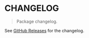 # CHANGELOG

> Package changelog.

See [GitHub Releases](https://github.com/stdlib-js/datasets-emoji-picto-code/releases) for the changelog.